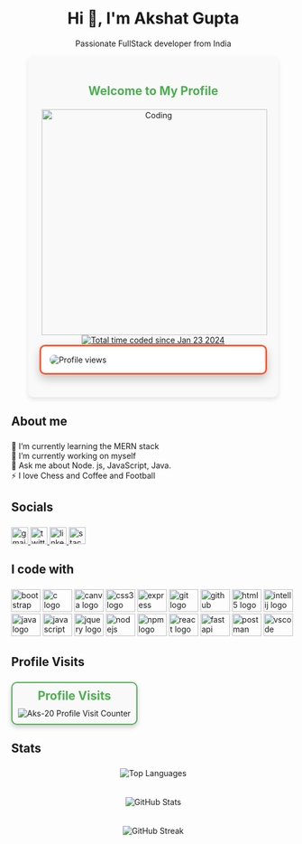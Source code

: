 <h1 align="center">Hi 👋, I'm Akshat Gupta</h1>
<p align="center">Passionate FullStack developer from India</p>
<div align="center" style="padding: 20px; border-radius: 10px; background-color: #f9f9f9; box-shadow: 0 4px 8px rgba(0, 0, 0, 0.1); width: 80%; max-width: 800px; margin: auto;">

  <h2 style="color: #4CAF50; margin-bottom: 20px;">Welcome to My Profile</h2>
<img align="right" alt="Coding" width="400" src="https://as2.ftcdn.net/v2/jpg/06/28/15/53/1000_F_628155363_0NuasqXHZkjC13IFuTsrDHCFPeJo6aQr.jpg" />
<a href="https://wakatime.com/@018d36c1-341c-45d8-944e-95ce4b6bce0b"><img src="https://wakatime.com/badge/user/018d36c1-341c-45d8-944e-95ce4b6bce0b.svg" alt="Total time coded since Jan 23 2024" /></a>



<div align="left" style="margin-bottom: 20px; border: 3px solid #FF5733; border-radius: 10px; padding: 15px; background-color: #ffffff; box-shadow: 0 8px 16px rgba(0, 0, 0, 0.2); transition: transform 0.3s;">
  <img src="https://komarev.com/ghpvc/?username=aks-20&label=Profile%20views&color=FF5733&style=for-the-badge" alt="Profile views" style="border-radius: 8px; transition: transform 0.3s;" onmouseover="this.style.transform='scale(1.1)'" onmouseout="this.style.transform='scale(1)'"/>
</div>



 
  </p>

</div>


###



###

<h2 align="left">About me</h2>

###

<p align="left">🌱 I’m currently learning the MERN stack<br>🔭 I’m currently working on myself<br>💬 Ask me about Node. js, JavaScript, Java.<br>⚡ I love Chess and Coffee and Football</p>

###

<h2 align="left">Socials</h2>

###

<div align="left">
 
  <a href="mailto:akshatgupta0043@gmail.com?subject=feedback" target="_blank">
    <img src="https://img.shields.io/static/v1?message=Gmail&logo=gmail&label=&color=D14836&logoColor=white&labelColor=&style=for-the-badge" height="30" alt="gmail logo"  />
  </a>
<a href="https://x.com/AkshatGupta_567" target="_blank">
    <img src="https://img.shields.io/static/v1?message=Twitter&logo=twitter&label=&color=1DA1F2&logoColor=white&labelColor=&style=for-the-badge" height="30" alt="twitter logo" />
</a>

  </a>
  <a href="https://www.linkedin.com/in/akshat-gupta-41b394253/" target="_blank">
    <img src="https://img.shields.io/static/v1?message=LinkedIn&logo=linkedin&label=&color=0077B5&logoColor=white&labelColor=&style=for-the-badge" height="30" alt="linkedin logo"  />
</a>
<a href="https://stackoverflow.com/users/26954045/akshat-gupta" target="_blank">
    <img src="https://img.shields.io/static/v1?message=StackOverflow&logo=stackoverflow&label=&color=FE7A16&logoColor=white&labelColor=&style=for-the-badge" height="30" alt="stackoverflow logo" />
</a>


</div>

###

<h2 align="left">I code with</h2>

###

<div align="left">
 
  <img src="https://cdn.jsdelivr.net/gh/devicons/devicon/icons/bootstrap/bootstrap-original.svg" height="40" width="52" alt="bootstrap logo"  />
  <img src="https://cdn.jsdelivr.net/gh/devicons/devicon/icons/c/c-original.svg" height="40" width="52" alt="c logo"  />
  <img src="https://cdn.jsdelivr.net/gh/devicons/devicon/icons/canva/canva-original.svg" height="40" width="52" alt="canva logo"  />


  <img src="https://cdn.jsdelivr.net/gh/devicons/devicon/icons/css3/css3-original.svg" height="40" width="52" alt="css3 logo"  />
  <img src="https://cdn.jsdelivr.net/gh/devicons/devicon/icons/express/express-original.svg" height="40" width="52" alt="express logo"  />
  <img src="https://cdn.jsdelivr.net/gh/devicons/devicon/icons/git/git-original.svg" height="40" width="52" alt="git logo"  />
  <img src="https://cdn.jsdelivr.net/gh/devicons/devicon/icons/github/github-original.svg" height="40" width="52" alt="github logo"  />
  <img src="https://cdn.jsdelivr.net/gh/devicons/devicon/icons/html5/html5-original.svg" height="40" width="52" alt="html5 logo"  />

  <img src="https://cdn.jsdelivr.net/gh/devicons/devicon/icons/intellij/intellij-original.svg" height="40" width="52" alt="intellij logo"  />
  <img src="https://cdn.jsdelivr.net/gh/devicons/devicon/icons/java/java-original.svg" height="40" width="52" alt="java logo"  />
  <img src="https://cdn.jsdelivr.net/gh/devicons/devicon/icons/javascript/javascript-original.svg" height="40" width="52" alt="javascript logo"  />
  <img src="https://cdn.jsdelivr.net/gh/devicons/devicon/icons/jquery/jquery-original.svg" height="40" width="52" alt="jquery logo"  />
  <img src="https://cdn.jsdelivr.net/gh/devicons/devicon/icons/nodejs/nodejs-original.svg" height="40" width="52" alt="nodejs logo"  />
  <img src="https://cdn.jsdelivr.net/gh/devicons/devicon/icons/npm/npm-original-wordmark.svg" height="40" width="52" alt="npm logo"  />

<img src="https://cdn.jsdelivr.net/gh/devicons/devicon/icons/react/react-original.svg" height="40" width="52" alt="react logo" />
<img src="https://cdn.jsdelivr.net/gh/devicons/devicon/icons/fastapi/fastapi-plain.svg" height="40" width="52" alt="fastapi logo" />
<img src="https://cdn.jsdelivr.net/gh/devicons/devicon/icons/postman/postman-original.svg" height="40" width="52" alt="postman logo" />
<img src="https://cdn.jsdelivr.net/gh/devicons/devicon/icons/vscode/vscode-original.svg" height="40" width="52" alt="vscode logo" />


</div>

###

<h2 align="left">Profile Visits</h2>

###

<div align="center" style="border: 2px solid #4CAF50; border-radius: 10px; padding: 10px; background-color: #f9f9f9; box-shadow: 0 4px 8px rgba(0, 0, 0, 0.2); width: fit-content;">
  <h2 style="color: #4CAF50; margin: 0;">Profile Visits</h2>
  <img src="https://profile-counter.glitch.me/Aks-20/count.svg?" alt="Aks-20 Profile Visit Counter" style="margin-top: 10px;" />
</div>



###

<h2 align="left">Stats</h2>

###
<div align="center">

  <!-- Top Languages Card -->
  <p>
    <img src="https://github-readme-stats.vercel.app/api/top-langs?username=Aks-20&show_icons=true&locale=en&layout=compact&theme=radical&hide_border=true" alt="Top Languages" style="margin-bottom: 20px;" />
  </p>

  <!-- GitHub Stats Card -->
  <p>
    <img src="https://github-readme-stats.vercel.app/api?username=Aks-20&show_icons=true&locale=en&theme=radical&hide_border=true" alt="GitHub Stats" style="margin-bottom: 20px;" />
  </p>

  <!-- GitHub Streak Stats -->
  <p>
    <img src="https://github-readme-streak-stats.herokuapp.com/?user=Aks-20&theme=radical&hide_border=true" alt="GitHub Streak" />
  </p>

</div>





